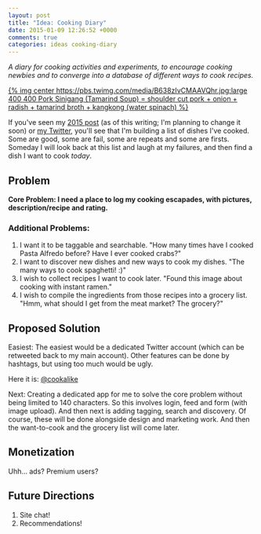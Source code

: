 ```yaml
---
layout: post
title: "Idea: Cooking Diary"
date: 2015-01-09 12:26:52 +0000
comments: true
categories: ideas cooking-diary
---
```


_A diary for cooking activities and experiments, to encourage cooking newbies and to converge into a database of different ways to cook recipes._

[{% img center https://pbs.twimg.com/media/B638zIvCMAAVQhr.jpg:large 400 400 Pork Sinigang (Tamarind Soup) = shoulder cut pork + onion + radish + tamarind broth + kangkong (water spinach) %}](https://twitter.com/kevinmarceloph/status/553376286677020672)

<!-- more -->

If you've seen my [2015 post](/2015/) (as of this writing; I'm planning to change it soon) or [my Twitter](https://twitter.com/kevinmarceloph), you'll see that I'm building a list of dishes I've cooked. Some are good, some are fail, some are repeats and some are firsts. Someday I will look back at this list and laugh at my failures, and then find a dish I want to cook _today_.

## Problem
**Core Problem: I need a place to log my cooking escapades, with pictures, description/recipe and rating.**

### Additional Problems:
1. I want it to be taggable and searchable. "How many times have I cooked Pasta Alfredo before? Have I ever cooked crabs?"
2. I want to discover new dishes and new ways to cook my dishes. "The many ways to cook spaghetti! :)"
3. I wish to collect recipes I want to cook later. "Found this image about cooking with instant ramen."
4. I wish to compile the ingredients from those recipes into a grocery list. "Hmm, what should I get from the meat market? The grocery?"

## Proposed Solution
Easiest: The easiest would be a dedicated Twitter account (which can be retweeted back to my main account). Other features can be done by hashtags, but using too much would be ugly.

Here it is: [@cookalike](https://twitter.com/cookalike)

Next: Creating a dedicated app for me to solve the core problem without being limited to 140 characters. So this involves login, feed and form (with image upload). And then next is adding tagging, search and discovery. Of course, these will be done alongside design and marketing work. And then the want-to-cook and the grocery list will come later.

## Monetization
Uhh... ads? Premium users?

## Future Directions
1. Site chat!
2. Recommendations!
